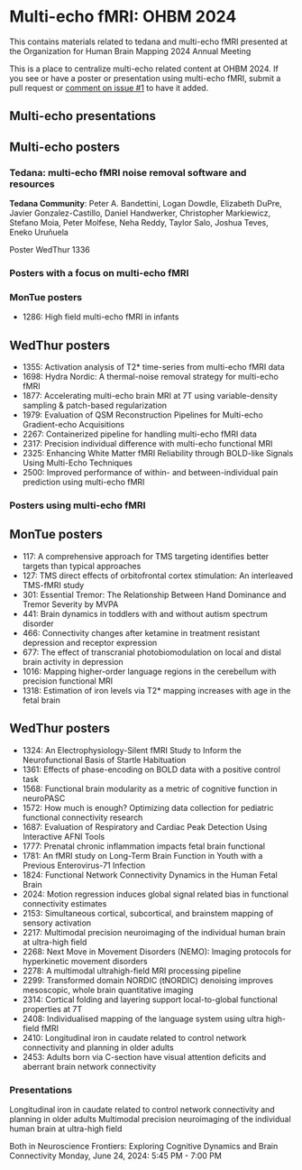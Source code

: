 # Multi-echo fMRI: OHBM 2024

This contains materials related to tedana and multi-echo fMRI presented at the Organization for Human Brain Mapping 2024 Annual Meeting

This is a place to centralize multi-echo related content at OHBM 2024. If you see or have a poster or presentation using multi-echo fMRI, submit a pull request or [comment on issue #1](https://github.com/ME-ICA/ohbm-2024-multiecho/issues/1) to have it added.

## Multi-echo presentations

## Multi-echo posters

### Tedana: multi-echo fMRI noise removal software and resources

**Tedana Community**: Peter A. Bandettini, Logan Dowdle, Elizabeth DuPre, Javier Gonzalez-Castillo, Daniel Handwerker, Christopher Markiewicz, Stefano Moia, Peter Molfese, Neha Reddy, Taylor Salo, Joshua Teves, Eneko Uruñuela

Poster WedThur 1336

### Posters with a focus on multi-echo fMRI
### MonTue posters
- 1286: High field multi-echo fMRI in infants

## WedThur posters
- 1355: Activation analysis of T2* time-series from multi-echo fMRI data
- 1698: Hydra Nordic: A thermal-noise removal strategy for multi-echo fMRI
- 1877: Accelerating multi-echo brain MRI at 7T using variable-density sampling & patch-based regularization
- 1979: Evaluation of QSM Reconstruction Pipelines for Multi-echo Gradient-echo Acquisitions
- 2267: Containerized pipeline for handling multi-echo fMRI data
- 2317: Precision individual difference with multi-echo functional MRI
- 2325: Enhancing White Matter fMRI Reliability through BOLD-like Signals Using Multi-Echo Techniques
- 2500: Improved performance of within- and between-individual pain prediction using multi-echo fMRI

### Posters using multi-echo fMRI
## MonTue posters
- 117: A comprehensive approach for TMS targeting identifies better targets than typical approaches
- 127: TMS direct effects of orbitofrontal cortex stimulation: An interleaved TMS-fMRI study
- 301: Essential Tremor: The Relationship Between Hand Dominance and Tremor Severity by MVPA
- 441: Brain dynamics in toddlers with and without autism spectrum disorder
- 466: Connectivity changes after ketamine in treatment resistant depression and receptor expression
- 677: The effect of transcranial photobiomodulation on local and distal brain activity in depression
- 1016: Mapping higher-order language regions in the cerebellum with precision functional MRI
- 1318: Estimation of iron levels via T2* mapping increases with age in the fetal brain

## WedThur posters
- 1324: An Electrophysiology-Silent fMRI Study to Inform the Neurofunctional Basis of Startle Habituation
- 1361: Effects of phase-encoding on BOLD data with a positive control task
- 1568: Functional brain modularity as a metric of cognitive function in neuroPASC
- 1572: How much is enough? Optimizing data collection for pediatric functional connectivity research
- 1687: Evaluation of Respiratory and Cardiac Peak Detection Using Interactive AFNI Tools
- 1777: Prenatal chronic inflammation impacts fetal brain functional
- 1781: An fMRI study on Long-Term Brain Function in Youth with a Previous Enterovirus-71 Infection
- 1824: Functional Network Connectivity Dynamics in the Human Fetal Brain
- 2024: Motion regression induces global signal related bias in functional connectivity estimates
- 2153: Simultaneous cortical, subcortical, and brainstem mapping of sensory activation
- 2217: Multimodal precision neuroimaging of the individual human brain at ultra-high field
- 2268: Next Move in Movement Disorders (NEMO): Imaging protocols for hyperkinetic movement disorders
- 2278: A multimodal ultrahigh-field MRI processing pipeline
- 2299: Transformed domain NORDIC (tNORDIC) denoising improves mesoscopic, whole brain quantitative imaging
- 2314: Cortical folding and layering support local-to-global functional properties at 7T
- 2408: Individualised mapping of the language system using ultra high-field fMRI
- 2410: Longitudinal iron in caudate related to control network connectivity and planning in older adults
- 2453: Adults born via C-section have visual attention deficits and aberrant brain network connectivity

### Presentations
Longitudinal iron in caudate related to control network connectivity and planning in older adults
Multimodal precision neuroimaging of the individual human brain at ultra-high field

Both in Neuroscience Frontiers: Exploring Cognitive Dynamics and Brain Connectivity
Monday, June 24, 2024: 5:45 PM - 7:00 PM
